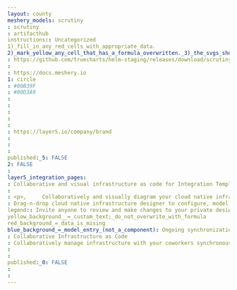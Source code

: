 ```yaml
---
layout: county 
meshery_models: scrutiny
: scrutiny
: artifacthub
instructions:: Uncategorized
1)_fill_in_any_red_cells_with_appropriate_data.
2)_mark_yellow_any_cell_that_has_a_formula_overwritten._3)_the_svgs_shouldn't_have_xml_header_they_are_added_programmatically_through_workflows: Uncategorized
: https://github.com/truecharts/helm-staging/releases/download/scrutiny-6.0.21/scrutiny-6.0.21.tgz
: 
: https://docs.meshery.io
1: circle
: #00B39F
: #00D3A9
: 
: 
: 
: 
: 
: https://layer5.io/company/brand
: 
: 
: 
published:_5: FALSE
2: FALSE
: 
layer5_integration_pages: 
: Collaborative and visual infrastructure as code for Integration Template
: 
: <p>,     Collaboratively and visually diagram your cloud native infrastructure with GitOps-style pipeline integration. Design, test, and manage configuration your Kubernetes-based, containerized applications as a visual topology., </p>, <p>,     Looking for best practice cloud native design and deployment best practices? Choose from thousands of pre-built components in MeshMap. Choose from hundreds of ready-made design patterns by importing templates from Meshery Catalog or use our low code designer, MeshMap, to create and deploy your own cloud native infrastructure designs., </p>
: Drag-n-drop cloud native infrastructure designer to configure, model, and deploy your workloads.
legend:: Invite anyone to review and make changes to your private designs.
yellow_background__=_custom_text;_do_not_overwrite_with_formula
red_background_=_data_is_mising
blue_background_=_model_entry_(not_a_component): Ongoing synchronization of Kubernetes configuration and changes across any number of clusters.
: Collaborative Infrastructure as Code
: Collaboratively manage infrastructure with your coworkers synchronously sharing the same designs.
: 
: 
published:_0: FALSE
: 
: 
---
```


